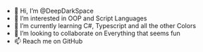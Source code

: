 - 👋 Hi, I’m @DeepDarkSpace
- 👀 I’m interested in OOP and Script Languages
- 🌱 I’m currently learning C#, Typescript and all the other Colors
- 💞️ I’m looking to collaborate on Everything that seems fun
- 📫 Reach me on GitHub

<!---
DeepDarkSpace/DeepDarkSpace is a ✨ special ✨ repository because its `README.md` (this file) appears on your GitHub profile.
You can click the Preview link to take a look at your changes.
--->
